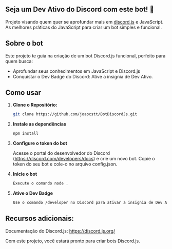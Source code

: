 
## Seja um Dev Ativo do Discord com este bot! 🚀

Projeto visando quem quer se aprofundar mais em [discord.js](https://discord.js.org/#/) e JavaScript. As melhores
práticas do JavaScript para criar um bot simples e funcional.

## Sobre o bot

Este projeto te guia na criação de um bot Discord.js funcional, perfeito para quem busca:

- Aprofundar seus conhecimentos em JavaScript e Discord.js
- Conquistar o Dev Badge do Discord: Ative a insignia de Dev Ativo.

## Como usar

1. **Clone o Repositório:**
   
   ```bash
   git clone https://github.com/joaocstt/BotDiscordJs.git

2. **Instale as dependências**

     ```bash
   npm install

3. **Configure o token do bot**

   Acesse o portal do desenvolvedor do Discord (https://discord.com/developers/docs) e crie um novo bot. Copie o token do seu bot e cole-o no arquivo config.json.

4. **Inicie o bot**

     ```bash
   Execute o comando node .

5. **Ative o Dev Badge**

     ```bash
    Use o comando /developer no Discord para ativar a insignia de Dev Ativo.

## Recursos adicionais:

Documentação do Discord.js: https://discord.js.org/

Com este projeto, você estará pronto para criar bots Discord.js.

